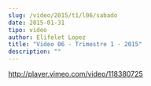 ```yaml
---
slug: /video/2015/t1/l06/sabado
date: 2015-01-31
tipo: video
author: Elifelet Lopez
title: "Video 06 - Trimestre 1 - 2015"
description: ""
---
```


http://player.vimeo.com/video/118380725

